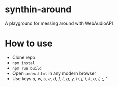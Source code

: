 # synthin-around
A playground for messing around with WebAudioAPI

# How to use

+ Clone repo
+ `npm instal`
+ `npm run build`
+ Open `index.html` in any modern browser
+ Use keys *a, w, s, e, d, f, t, g, y, h, j, i, k, o, l, ;, '*
